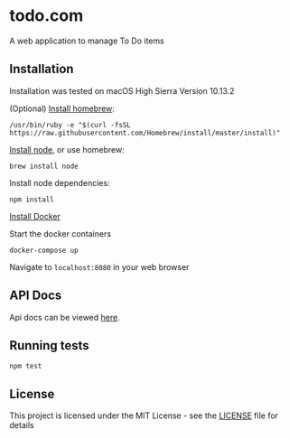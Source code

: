 # todo.com

A web application to manage To Do items

## Installation

Installation was tested on macOS High Sierra Version 10.13.2

(Optional) [Install homebrew](https://brew.sh/):

```
/usr/bin/ruby -e "$(curl -fsSL https://raw.githubusercontent.com/Homebrew/install/master/install)"
```

[Install node](https://nodejs.org/en/download/), or use homebrew:

```
brew install node
```

Install node dependencies:

```
npm install
```

[Install Docker](https://docs.docker.com/install/)

Start the docker containers

```
docker-compose up
```

Navigate to `localhost:8080` in your web browser

## API Docs

Api docs can be viewed [here](/api/docs/README.md).

## Running tests

```
npm test
```

## License

This project is licensed under the MIT License - see the [LICENSE](LICENSE) file for details